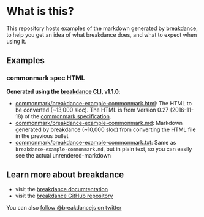 # What is this?

This repository hosts examples of the markdown generated by [breakdance](http://breakdance.io/index.html), to help you get an idea of what breakdance does, and what to expect when using it.

## Examples

### commonmark spec HTML

**Generated using the [breakdance CLI](http://breakdance.io), v1.1.0**:

- [commonmark/breakdance-example-commonmark.html](commonmark/breakdance-example-commonmark.html): The HTML to be converted (~13,000 sloc). The HTML is from Version 0.27 (2016-11-18) of the [commonmark specification](http://spec.commonmark.org/0.27/).
- [commonmark/breakdance-example-commonmark.md](commonmark/breakdance-example-commonmark.md): Markdown generated by breakdance (~10,000 sloc) from converting the HTML file in the previous bullet
- [commonmark/breakdance-example-commonmark.txt](commonmark/breakdance-example-commonmark.txt): Same as `breakdance-example-commonmark.md`, but in plain text, so you can easily see the actual unrendered-markdown


## Learn more about breakdance

- visit the [breakdance documtentation](http://breakdance.io/)
- visit the [breakdance GitHub repository](https://github.com/breakdance/breakdance)

You can also [follow @breakdancejs on twitter](https://twitter.com/breakdancejs)
